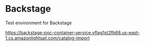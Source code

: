 # Backstage
Test environment for Backstage

https://backstage-poc-container-service.vflag1st2fb68.us-east-1.cs.amazonlightsail.com/catalog-import
